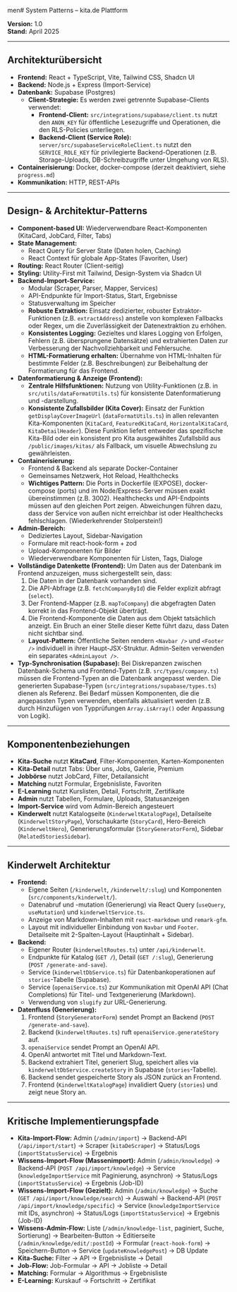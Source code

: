 men# System Patterns – kita.de Plattform

**Version:** 1.0  
**Stand:** April 2025

---

## Architekturübersicht

- **Frontend:** React + TypeScript, Vite, Tailwind CSS, Shadcn UI
- **Backend:** Node.js + Express (Import-Service)
- **Datenbank:** Supabase (Postgres)
  - **Client-Strategie:** Es werden zwei getrennte Supabase-Clients verwendet:
    - **Frontend-Client:** `src/integrations/supabase/client.ts` nutzt den `ANON_KEY` für öffentliche Lesezugriffe und Operationen, die den RLS-Policies unterliegen.
    - **Backend-Client (Service Role):** `server/src/supabaseServiceRoleClient.ts` nutzt den `SERVICE_ROLE_KEY` für privilegierte Backend-Operationen (z.B. Storage-Uploads, DB-Schreibzugriffe unter Umgehung von RLS).
- **Containerisierung:** Docker, docker-compose (derzeit deaktiviert, siehe `progress.md`)
- **Kommunikation:** HTTP, REST-APIs

---

## Design- & Architektur-Patterns

- **Component-based UI:** Wiederverwendbare React-Komponenten (KitaCard, JobCard, Filter, Tabs)
- **State Management:**
  - React Query für Server State (Daten holen, Caching)
  - React Context für globale App-States (Favoriten, User)
- **Routing:** React Router (Client-seitig)
- **Styling:** Utility-First mit Tailwind, Design-System via Shadcn UI
- **Backend-Import-Service:**
  - Modular (Scraper, Parser, Mapper, Services)
  - API-Endpunkte für Import-Status, Start, Ergebnisse
  - Statusverwaltung im Speicher
  - **Robuste Extraktion:** Einsatz dedizierter, robuster Extraktor-Funktionen (z.B. `extractAddress`) anstelle von komplexen Fallbacks oder Regex, um die Zuverlässigkeit der Datenextraktion zu erhöhen.
  - **Konsistentes Logging:** Gezieltes und klares Logging von Erfolgen, Fehlern (z.B. übersprungene Datensätze) und extrahierten Daten zur Verbesserung der Nachvollziehbarkeit und Fehlersuche.
  - **HTML-Formatierung erhalten:** Übernahme von HTML-Inhalten für bestimmte Felder (z.B. Beschreibungen) zur Beibehaltung der Formatierung für das Frontend.
- **Datenformatierung & Anzeige (Frontend):**
  - **Zentrale Hilfsfunktionen:** Nutzung von Utility-Funktionen (z.B. in `src/utils/dataFormatUtils.ts`) für konsistente Datenformatierung und -darstellung.
  - **Konsistente Zufallsbilder (Kita Cover):** Einsatz der Funktion `getDisplayCoverImageUrl` (`dataFormatUtils.ts`) in allen relevanten Kita-Komponenten (`KitaCard`, `FeaturedKitaCard`, `HorizontalKitaCard`, `KitaDetailHeader`). Diese Funktion liefert entweder das spezifische Kita-Bild oder ein konsistent pro Kita ausgewähltes Zufallsbild aus `/public/images/kitas/` als Fallback, um visuelle Abwechslung zu gewährleisten.
- **Containerisierung:**
  - Frontend & Backend als separate Docker-Container
  - Gemeinsames Netzwerk, Hot Reload, Healthchecks
  - **Wichtiges Pattern:** Die Ports in Dockerfile (EXPOSE), docker-compose (ports) und im Node/Express-Server müssen exakt übereinstimmen (z.B. 3002). Healthchecks und API-Endpoints müssen auf den gleichen Port zeigen. Abweichungen führen dazu, dass der Service von außen nicht erreichbar ist oder Healthchecks fehlschlagen. (Wiederkehrender Stolperstein!)
- **Admin-Bereich:**
  - Dediziertes Layout, Sidebar-Navigation
  - Formulare mit react-hook-form + zod
  - Upload-Komponenten für Bilder
  - Wiederverwendbare Komponenten für Listen, Tags, Dialoge
- **Vollständige Datenkette (Frontend):** Um Daten aus der Datenbank im Frontend anzuzeigen, muss sichergestellt sein, dass:
  1. Die Daten in der Datenbank vorhanden sind.
  2. Die API-Abfrage (z.B. `fetchCompanyById`) die Felder explizit abfragt (`select`).
  3. Der Frontend-Mapper (z.B. `mapToCompany`) die abgefragten Daten korrekt in das Frontend-Objekt überträgt.
  4. Die Frontend-Komponente die Daten aus dem Objekt tatsächlich anzeigt. Ein Bruch an einer Stelle dieser Kette führt dazu, dass Daten nicht sichtbar sind.
  - **Layout-Pattern:** Öffentliche Seiten rendern `<Navbar />` und `<Footer />` individuell in ihrer Haupt-JSX-Struktur. Admin-Seiten verwenden ein separates `<AdminLayout />`.
- **Typ-Synchronisation (Supabase):** Bei Diskrepanzen zwischen Datenbank-Schema und Frontend-Typen (z.B. `src/types/company.ts`) müssen die Frontend-Typen an die Datenbank angepasst werden. Die generierten Supabase-Typen (`src/integrations/supabase/types.ts`) dienen als Referenz. Bei Bedarf müssen Komponenten, die die angepassten Typen verwenden, ebenfalls aktualisiert werden (z.B. durch Hinzufügen von Typprüfungen `Array.isArray()` oder Anpassung von Logik).

---

## Komponentenbeziehungen

- **Kita-Suche** nutzt **KitaCard**, Filter-Komponenten, Karten-Komponenten
 - **Kita-Detail** nutzt Tabs: Über uns, Jobs, Galerie, Premium
- **Jobbörse** nutzt JobCard, Filter, Detailansicht
- **Matching** nutzt Formular, Ergebnisliste, Favoriten
- **E-Learning** nutzt Kurslisten, Detail, Fortschritt, Zertifikate
- **Admin** nutzt Tabellen, Formulare, Uploads, Statusanzeigen
- **Import-Service** wird vom Admin-Bereich angesteuert
- **Kinderwelt** nutzt Katalogseite (`KinderweltKatalogPage`), Detailseite (`KinderweltStoryPage`), Vorschaukarte (`StoryCard`), Hero-Bereich (`KinderweltHero`), Generierungsformular (`StoryGeneratorForm`), Sidebar (`RelatedStoriesSidebar`).

---

## Kinderwelt Architektur

- **Frontend:**
  - Eigene Seiten (`/kinderwelt`, `/kinderwelt/:slug`) und Komponenten (`src/components/kinderwelt/`).
  - Datenabruf und -mutation (Generierung) via React Query (`useQuery`, `useMutation`) und `kinderweltService.ts`.
  - Anzeige von Markdown-Inhalten mit `react-markdown` und `remark-gfm`.
  - Layout mit individueller Einbindung von `Navbar` und `Footer`. Detailseite mit 2-Spalten-Layout (Hauptinhalt + Sidebar).
- **Backend:**
  - Eigener Router (`kinderweltRoutes.ts`) unter `/api/kinderwelt`.
  - Endpunkte für Katalog (`GET /`), Detail (`GET /:slug`), Generierung (`POST /generate-and-save`).
  - Service (`kinderweltDbService.ts`) für Datenbankoperationen auf `stories`-Tabelle (Supabase).
  - Service (`openaiService.ts`) zur Kommunikation mit OpenAI API (Chat Completions) für Titel- und Textgenerierung (Markdown).
  - Verwendung von `slugify` zur URL-Generierung.
- **Datenfluss (Generierung):**
  1. Frontend (`StoryGeneratorForm`) sendet Prompt an Backend (`POST /generate-and-save`).
  2. Backend (`kinderweltRoutes.ts`) ruft `openaiService.generateStory` auf.
  3. `openaiService` sendet Prompt an OpenAI API.
  4. OpenAI antwortet mit Titel und Markdown-Text.
  5. Backend extrahiert Titel, generiert Slug, speichert alles via `kinderweltDbService.createStory` in Supabase (`stories`-Tabelle).
  6. Backend sendet gespeicherte Story als JSON zurück an Frontend.
  7. Frontend (`KinderweltKatalogPage`) invalidiert Query (`stories`) und zeigt neue Story an.

---

## Kritische Implementierungspfade

- **Kita-Import-Flow:** Admin (`/admin/import`) → Backend-API (`/api/import/start`) → Scraper (`kitaDeScraper`) → Status/Logs (`importStatusService`) → Ergebnis
- **Wissens-Import-Flow (Massenimport):** Admin (`/admin/knowledge`) → Backend-API (`POST /api/import/knowledge`) → Service (`knowledgeImportService` mit Paginierung, asynchron) → Status/Logs (`importStatusService`) → Ergebnis (Job-ID)
- **Wissens-Import-Flow (Gezielt):** Admin (`/admin/knowledge`) → Suche (`GET /api/import/knowledge/search`) → Auswahl → Backend-API (`POST /api/import/knowledge/specific`) → Service (`knowledgeImportService` mit IDs, asynchron) → Status/Logs (`importStatusService`) → Ergebnis (Job-ID)
- **Wissens-Admin-Flow:** Liste (`/admin/knowledge-list`, paginiert, Suche, Sortierung) → Bearbeiten-Button → Editierseite (`/admin/knowledge/edit/:postId`) → Formular (`react-hook-form`) → Speichern-Button → Service (`updateKnowledgePost`) → DB Update
- **Kita-Suche:** Filter → API → Ergebnisliste → Detail
- **Job-Flow:** Job-Formular → API → Jobliste → Detail
- **Matching:** Formular → Algorithmus → Ergebnisliste
- **E-Learning:** Kurskauf → Fortschritt → Zertifikat
